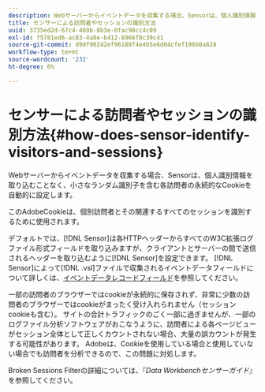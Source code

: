 ```yaml
---
description: Webサーバーからイベントデータを収集する場合、Sensorは、個人識別情報を取り込むことなく、小さなランダム識別子を含む各訪問者の永続的なCookieを自動的に設定します。
title: センサーによる訪問者やセッションの識別方法
uuid: 3735ed2d-67c4-469b-8b3e-0fac90cc4c09
exl-id: f5781ed6-ac83-4a8e-b412-8966f8c39c41
source-git-commit: d9df90242ef96188f4e4b5e6d04cfef196b0a628
workflow-type: tm+mt
source-wordcount: '232'
ht-degree: 6%

---
```


# センサーによる訪問者やセッションの識別方法{#how-does-sensor-identify-visitors-and-sessions}

Webサーバーからイベントデータを収集する場合、Sensorは、個人識別情報を取り込むことなく、小さなランダム識別子を含む各訪問者の永続的なCookieを自動的に設定します。

このAdobeCookieは、個別訪問者とその関連するすべてのセッションを識別するために使用されます。

デフォルトでは、[!DNL Sensor]は各HTTPヘッダーからすべてのW3C拡張ログファイル形式フィールドを取り込みますが、クライアントとサーバーの間で送信されるヘッダーを取り込むように[!DNL Sensor]を設定できます。 [!DNL Sensor]によって[!DNL .vsl]ファイルで収集されるイベントデータフィールドについて詳しくは、[イベントデータレコードフィールド](../../home/c-snsr-ovrvw/c-evnt-data-rcd-flds/c-evnt-data-rcd-flds.md#concept-ed2a8797cb5b4995b55ffd50a9f12a44)を参照してください。

一部の訪問者のブラウザーではcookieが永続的に保存されず、非常に少数の訪問者のブラウザーではcookieがまったく受け入れられません（セッションcookieも含む）。 サイトの合計トラフィックのごく一部に過ぎませんが、一部のログファイル分析ソフトウェアがおこなうように、訪問者による各ページビューがセッション全体として正しくカウントされない場合、大量の誤カウントが発生する可能性があります。 Adobeは、Cookieを使用している場合と使用していない場合でも訪問者を分析できるので、この問題に対処します。

Broken Sessions Filterの詳細については、『*Data Workbenchセンサーガイド*』を参照してください。
